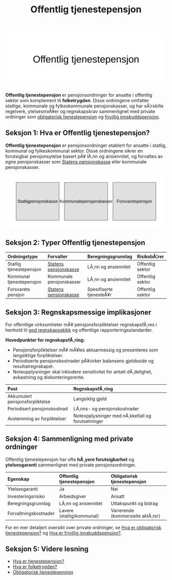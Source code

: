 ﻿---
title: "Offentlig tjenestepensjon"
meta_title: "Offentlig tjenestepensjon"
meta_description: '![Offentlig tjenestepensjon](offentlig-tjenestepensjon-image.svg)'
slug: offentlig-tjenestepensjon
type: blog
layout: pages/single
---

![Offentlig tjenestepensjon](offentlig-tjenestepensjon-image.svg)

**Offentlig tjenestepensjon** er pensjonsordninger for ansatte i offentlig sektor som komplement til **folketrygden**. Disse ordningene omfatter statlige, kommunale og fylkeskommunale pensjonskasser, og har sÃ¦rskilte regelverk, ytelsesnivÃ¥er og regnskapskrav sammenlignet med private ordninger som [obligatorisk tjenestepensjon](/blogs/regnskap/obligatorisk-tjenestepensjon "Obligatorisk tjenestepensjon Guide") og [frivillig innskuddspensjon](/blogs/regnskap/frivillig-innskuddspensjon "Frivillig Innskuddspensjon: Guide til Frivillig Pensjonsordning for Bedrifter og Ansatte").

## Seksjon 1: Hva er Offentlig tjenestepensjon?

**Offentlig tjenestepensjon** er pensjonsordninger etablert for ansatte i statlig, kommunal og fylkeskommunal sektor. Disse ordningene sikrer en forutsigbar pensjonsytelse basert pÃ¥ lÃ¸nn og ansiennitet, og forvaltes av egne pensjonskasser som [Statens pensjonskasse](/blogs/regnskap/statens-pensjonskasse "Statens pensjonskasse") eller kommunale pensjonskasser.

![Oversikt over offentlig tjenestepensjon](offentlig-tjenestepensjon-oversikt.svg)

## Seksjon 2: Typer Offentlig tjenestepensjon

| Ordningstype              | Forvalter                  | Beregningsgrunnlag             | RisikobÃ¦rer       |
|:--------------------------|:---------------------------|:-------------------------------|:------------------|
| Statlig tjenestepensjon   | [Statens pensjonskasse](/blogs/regnskap/statens-pensjonskasse "Statens pensjonskasse") | LÃ¸nn og ansiennitet            | Offentlig sektor  |
| Kommunal tjenestepensjon  | Kommunale pensjonskasser   | LÃ¸nn og ansiennitet            | Offentlig sektor  |
| Forsvarets pensjon        | [Statens pensjonskasse](/blogs/regnskap/statens-pensjonskasse "Statens pensjonskasse") | Spesifiserte tjenesteÃ¥r        | Offentlig sektor  |

## Seksjon 3: Regnskapsmessige implikasjoner

For offentlige virksomheter mÃ¥ pensjonsforpliktelser regnskapsfÃ¸res i henhold til [god regnskapsskikk](/blogs/regnskap/god-regnskapsskikk "God regnskapsskikk: Prinsipper og Retningslinjer") og offentlige rapporteringsstandarder.

**Hovedpunkter for regnskapsfÃ¸ring:**

* Pensjonsforpliktelser mÃ¥ mÃ¥les aktuarmessig og presenteres som langsiktige forpliktelser.
* Periodiserte pensjonskostnader pÃ¥virker balansens gjeldsside og resultatregnskapet.
* Noteopplysninger skal inkludere sensitivitet for antatt dÃ¸delighet, avkastning og diskonteringsrente.

| Post                             | RegnskapsfÃ¸ring                          |
|:---------------------------------|:-----------------------------------------|
| Akkumulert pensjonsforpliktelse  | Langsiktig gjeld                         |
| Periodisert pensjonskostnad      | LÃ¸nns- og pensjonskostnader              |
| Avstemming av forpliktelser      | Noteopplysninger med nÃ¸kkeltall og forutsetninger |

## Seksjon 4: Sammenligning med private ordninger

Offentlig tjenestepensjon har ofte **hÃ¸yere forutsigbarhet** og **ytelsesgaranti** sammenlignet med private pensjonsordninger.

| Egenskap                  | Offentlig tjenestepensjon     | Obligatorisk tjenestepensjon   |
|:--------------------------|:------------------------------|:------------------------------|
| Ytelsesgaranti            | Ja                             | Nei                            |
| Investeringsrisiko        | Arbeidsgiver                   | Ansatt                         |
| Beregningsgrunnlag        | LÃ¸nn og ansiennitet            | Uttakspunkt og bidrag          |
| Forvaltningskostnader     | Lavere (statlig/kommunal)      | Varierende (kommersielle aktÃ¸rer) |

For en mer detaljert oversikt over private ordninger, se [Hva er obligatorisk tjenestepensjon?](/blogs/regnskap/obligatorisk-tjenestepensjon "Obligatorisk tjenestepensjon Guide") og [Hva er frivillig innskuddspensjon?](/blogs/regnskap/frivillig-innskuddspensjon "Frivillig Innskuddspensjon: Guide til Frivillig Pensjonsordning for Bedrifter og Ansatte").

## Seksjon 5: Videre lesning

* [Hva er tjenestepensjon?](/blogs/regnskap/hva-er-tjenestepensjon "Hva er Tjenestepensjon? Komplett Guide til Bedriftspensjon og RegnskapsfÃ¸ring")
* [Hva er folketrygden?](/blogs/regnskap/hva-er-folketrygden "Hva er Folketrygden? Komplett Guide til Norges Offentlige Pensjonssystem")
* [Obligatorisk tjenestepensjon](/blogs/regnskap/obligatorisk-tjenestepensjon "Hva er Obligatorisk tjenestepensjon")
